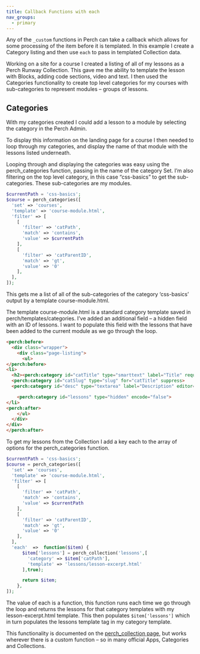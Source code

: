 ```yaml
---
title: Callback Functions with each
nav_groups:
  - primary
---
```


Any of the `_custom` functions in Perch can take a callback which allows for some processing of the item before it is templated. In this example I create a Category listing and then use `each` to pass in templated Collection data.

Working on a site for a course I created a listing of all of my lessons as a Perch Runway Collection. This gave me the ability to template the lesson with Blocks, adding code sections, video and text. I then used the Categories functionality to create top level categories for my courses with sub-categories to represent modules – groups of lessons.

## Categories

With my categories created I could add a lesson to a module by selecting the category in the Perch Admin.

To display this information on the landing page for a course I then needed to loop through my categories, and display the name of that module with the lessons listed underneath.

Looping through and displaying the categories was easy using the perch_categories function, passing in the name of the category Set. I’m also filtering on the top level category, in this case “css-basics” to get the sub-categories. These sub-categories are my modules.

```php
$currentPath = 'css-basics';
$course = perch_categories([
  'set' => 'courses',
  'template' => 'course-module.html',
  'filter' => [
    [
      'filter' => 'catPath',
      'match' => 'contains',
      'value' => $currentPath
    ],
    [
      'filter' => 'catParentID',
      'match' => 'gt',
      'value' => '0'
    ],
  ],
]);
```

This gets me a list of all of the sub-categories of the category ‘css-basics’ output by a template course-module.html.

The template course-module.html is a standard category template saved in perch/templates/categories. I’ve added an additional field – a hidden field with an ID of lessons. I want to populate this field with the lessons that have been added to the current module as we go through the loop.

```html
<perch:before>
  <div class="wrapper">
    <div class="page-listing">
      <ul>
</perch:before>
<li>
  <h2><perch:category id="catTitle" type="smarttext" label="Title" required></h2>
  <perch:category id="catSlug" type="slug" for="catTitle" suppress>
  <perch:category id="desc" type="textarea" label="Description" editor="markitup" markdown size="s">

    <perch:category id="lessons" type="hidden" encode="false">
</li>
<perch:after>
    </ul>
  </div>
</div>
</perch:after>
```

To get my lessons from the Collection I add a key each to the array of options for the perch_categories function.

```php
$currentPath = 'css-basics';
$course = perch_categories([
  'set' => 'courses',
  'template' => 'course-module.html',
  'filter' => [
    [
      'filter' => 'catPath',
      'match' => 'contains',
      'value' => $currentPath
    ],
    [
      'filter' => 'catParentID',
      'match' => 'gt',
      'value' => '0'
    ],
  ],
  'each'  =>  function($item) {
      $item['lessons'] = perch_collection('lessons',[
        'category' => $item['catPath'],
        'template' => 'lessons/lesson-excerpt.html'
      ],true);

      return $item;
    },
]);
```

The value of each is a function, this function runs each time we go through the loop and returns the lessons for that category templates with my lesson-excerpt.html template. This then populates `$item['lessons']` which in turn populates the lessons template tag in my category template.

This functionality is documented on the [perch_collection page](/functions/collections/perch-collection/), but works wherever there is a custom function – so in many official Apps, Categories and Collections.
